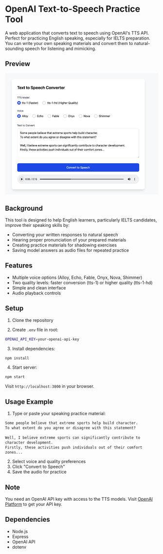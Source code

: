 # OpenAI Text-to-Speech Practice Tool

A web application that converts text to speech using OpenAI's TTS API. Perfect for practicing English speaking, especially for IELTS preparation. You can write your own speaking materials and convert them to natural-sounding speech for listening and mimicking.

## Preview
![web preview](./images/preview.png)


## Background

This tool is designed to help English learners, particularly IELTS candidates, improve their speaking skills by:
- Converting your written responses to natural speech
- Hearing proper pronunciation of your prepared materials
- Creating practice materials for shadowing exercises
- Saving model answers as audio files for repeated practice

## Features

- Multiple voice options (Alloy, Echo, Fable, Onyx, Nova, Shimmer)
- Two quality levels: faster conversion (tts-1) or higher quality (tts-1-hd)
- Simple and clean interface
- Audio playback controls

## Setup

1. Clone the repository

2. Create `.env` file in root:

```bash
OPENAI_API_KEY=your-openai-api-key
```

3. Install dependencies:
```bash
npm install
```

4. Start server:
```bash
npm start
```

Visit `http://localhost:3000` in your browser.

## Usage Example

1. Type or paste your speaking practice material:
```
Some people believe that extreme sports help build character.
To what extent do you agree or disagree with this statement?

Well, I believe extreme sports can significantly contribute to character development.
Firstly, these activities push individuals out of their comfort zones...
```

2. Select voice and quality preferences
3. Click "Convert to Speech"
4. Save the audio for practice

## Note

You need an OpenAI API key with access to the TTS models. Visit [OpenAI Platform](https://platform.openai.com/) to get your API key.

## Dependencies

- Node.js
- Express
- OpenAI API
- dotenv